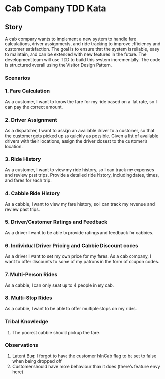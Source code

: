 # Cab Company TDD Kata
## Story
A cab company wants to implement a new system to handle fare calculations, driver assignments, and ride tracking to 
improve efficiency and customer satisfaction. The goal is to ensure that the system is reliable, easy to maintain, and 
can be extended with new features in the future. The development team will use TDD to build this system incrementally.
The code is structured overall using the Visitor Design Pattern.

### Scenarios
### 1. Fare Calculation

As a customer, I want to know the fare for my ride based on a flat rate, so I can pay the correct amount.

### 2. Driver Assignment

As a dispatcher, I want to assign an available driver to a customer, so that the customer gets picked up as quickly as possible.
Given a list of available drivers with their locations, assign the driver closest to the customer’s location.

### 3. Ride History

As a customer, I want to view my ride history, so I can track my expenses and review past trips.
Provide a detailed ride history, including dates, times, and fares for each trip.

### 4. Cabbie Ride History

As a cabbie, I want to view my fare history, so I can track my revenue and review past trips.

### 5. Driver/Customer Ratings and Feedback

As a driver I want to be able to provide ratings and feedback for cabbies.

### 6. Individual Driver Pricing and Cabbie Discount codes

As a driver I want to set my own price for my fares.
As a cab company, I want to offer discounts to some of my patrons in the form of coupon codes.

### 7. Multi-Person Rides

As a cabbie, I can only seat up to 4 people in my cab.

### 8. Multi-Stop Rides

As a cabbie, I want to be able to offer multiple stops on my rides.

### Tribal Knowledge

1. The poorest cabbie should pickup the fare.

### Observations

1. Latent Bug: I forgot to have the customer IsInCab flag to be set to false when being dropped off
2. Customer should have more behaviour than it does (there's feature envy here)
